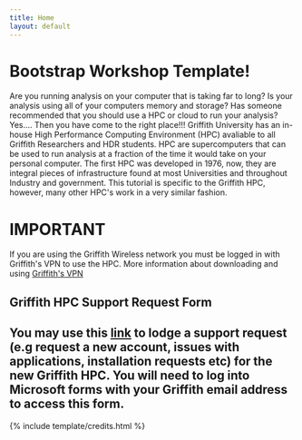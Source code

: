 ```yaml
---
title: Home
layout: default
---
```


# Bootstrap Workshop Template!

Are you running analysis on your computer that is taking far to long?
Is your analysis using all of your computers memory and storage?
Has someone recommended that you should use a HPC or cloud to run your analysis?
Yes.... Then you have come to the right place!!! 
Griffith University has an in-house High Performance Computing Environment (HPC) avaliable to all Griffith Researchers and HDR students. HPC are supercomputers that can be used to run analysis at a fraction of the time it would take on your personal computer. The first HPC was developed in 1976, now, they are integral pieces of infrastructure found at most Universities and throughout Industry and government. This tutorial is specific to the Griffith HPC, however, many other HPC's work in a very similar fashion.

# IMPORTANT

If you are using the Griffith Wireless network you must be logged in with Griffith's VPN to use the HPC. More information about downloading and using <a href="https://intranet.secure.griffith.edu.au/computing/remote-access/virtual-private-network" target="_blank">Griffith's VPN</a>

## Griffith HPC Support Request Form

You may use this <a href="https://forms.office.com/Pages/ResponsePage.aspx?id=q8h8Wtykm0-_YGZxQEmtYhZRHEbGuutOhsLljzWVJ1JUQlRTM0lTV0o0TFozWjlVMTQ5TVU0WjhBSC4u" target="_blank">link</a> to lodge a support request (e.g request a new account, issues with applications, installation requests etc)  for the new Griffith HPC. You will need to log into Microsoft forms with your Griffith email address to access this form.
------

{% include template/credits.html %}
